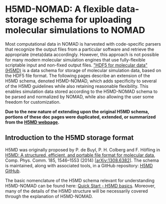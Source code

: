 # H5MD-NOMAD: A flexible data-storage schema for uploading molecular simulations to NOMAD

Most computational data in NOMAD is harvested with code-specific parsers that recognize the output files from a particular software and retrieve the appropriate (meta)data accordingly.
However, this approach is not possible for many modern molecular simulation engines that use fully-flexible scriptable input and non-fixed output files.
["HDF5 for molecular data" (H5MD)](http://h5md.nongnu.org/) is a data schema for storage of molecular simulation data, based on the HDF5 file format.
The following pages describe an extension of the H5MD schema, denoted H5MD-NOMAD, which adds specificity to several of the H5MD guidelines while also retaining reasonable flexibility. This enables simulation data stored according to the H5MD-NOMAD schema to be parsed and normalized by NOMAD, while also allowing the user some freedom for customization.

**Due to the new nature of extending upon the original H5MD schema, portions of these doc pages were duplicated, extended, or summarized from the [H5MD webpage](http://h5md.nongnu.org/).**

## Introduction to the H5MD storage format

H5MD was originally proposed by P. de Buyl, P. H. Colberg and F. Höfling in [H5MD: A structured, efficient, and portable file format for molecular data](http://dx.doi.org/10.1016/j.cpc.2014.01.018), Comp. Phys. Comm. 185, 1546–1553 (2014) [[arXiv:1308.6382](http://arxiv.org/abs/1308.6382)]. The schema is maintained, along with associated tools, in a GitHub repository: [H5MD GitHub](https://github.com/h5md).

The basic nomenclature of the H5MD schema relevant for understanding H5MD-NOMAD can be found here: [Quick Start - H5MD basics](references/quick_H5MD_basics.md). Moreover, many of the details of the H5MD structure will be necessarily covered through the explanation of H5MD-NOMAD.


